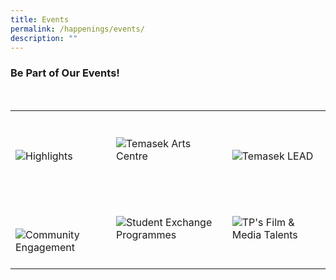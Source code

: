 ```yaml
---
title: Events
permalink: /happenings/events/
description: ""
---
```

### Be Part of Our Events!

<div>
    <table>
        <tr>
            <td style="max-width:33%; vertical-align:bottom; border:none"><br>
                <a href="/events/temasek-service-excellence-awards-2022/" style="text-decoration: none">
                    <image src="/images/Headers/Highlights.png" style="display:block;margin-left:auto;margin-right:auto;" alt="Highlights">
                    </image>
                </a>
            </td>
            <td style="max-width:33%; vertical-align:bottom; border:none"><br>
                <a href="/events/temasek-arts-centre/about-tac/"     style="text-decoration: none">
                    <image src="/images/Headers/Temasek Arts Centre.png" style="display:block;margin-left:auto;margin-right:auto;" alt="Temasek Arts Centre">
                    </image>
                </a>
            </td>
            <td style="max-width:33%; vertical-align:bottom; border:none"><br>
                <a href="/events/temasek-lead/about-lead/"     style="text-decoration: none">
                    <image src="/images/Headers/Temasek LEAD.png" style="display:block;margin-left:auto;margin-right:auto;" alt="Temasek LEAD">
                    </image>
                </a>
            </td>
        </tr>
        <tr>
            <td style="max-width:33%; vertical-align:bottom; border:none"><br>
							 <a href="/events/community-engagement/campus-care-network/"     style="text-decoration: none">
                    <image src="/images/Headers/Community Engagement.png" style="display:block;margin-left:auto;margin-right:auto;" alt="Community Engagement">
											  </image>
                </a>
            </td>
            <td style="max-width:33%; vertical-align:bottom; border:none"><br>
                <a href="/cca-and-student-groups/diploma-interest-groups/school-of-applied-science/"    style="text-decoration: none">
                    <image src="/images/Headers/Student Exchange Programmes.png" style="display:block;margin-left:auto;margin-right:auto;" alt="Student Exchange Programmes">
                    </image>
                </a>
            </td>
            <td style="max-width:33%; vertical-align:bottom; border:none"><br>
							 <a href="/events/tp-film-and-media-talents/"    style="text-decoration: none">
                    <image src="/images/Headers/TP's Film & Media Talents.png" style="display:block;margin-left:auto;margin-right:auto;" alt="TP's Film & Media Talents">
                    </image>
                </a>
            </td>
        </tr>
    </table>
</div>